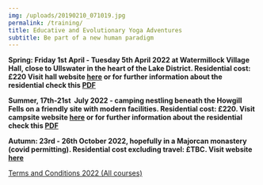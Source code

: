 ```yaml
---
img: /uploads/20190210_071019.jpg
permalink: /training/
title: Educative and Evolutionary Yoga Adventures
subtitle: Be part of a new human paradigm
---
```

**Spring: Friday 1st April - Tuesday 5th April 2022 at Watermillock Village Hall, close to Ullswater in the heart of the Lake District. Residential cost: £220 Visit hall website [here](https://www.watermillockvillagehall.co.uk/) or for further information about the residential check this [PDF](https://www.dropbox.com/s/cuu1rslar5chxvp/Spectrums%20Spirals%20and%20Spheres.pdf?dl=0)**

**Summer, 17th-21st  July 2022 - camping nestling beneath the Howgill Fells on a friendly site with modern facilities. Residential cost: £220. Visit campsite website [here](https://www.lowgreensidefarmcampsite.co.uk/) or for further information about the residential check this [PDF](https://www.dropbox.com/s/wgd0yaix7zw17w3/Asana%20Adventure%20and%20More.pdf?dl=0)**

**Autumn: 23rd - 26th October 2022, hopefully in a Majorcan monastery (covid permitting). Residential cost excluding travel: £TBC. Visit website [here](https://www.lluc.net/en/)**

[Terms and Conditions 2022 (All courses)](https://www.dropbox.com/s/1fyl2115oz1zsf1/Course%20Terms%20and%20Conditions%202022.pdf?dl=0)